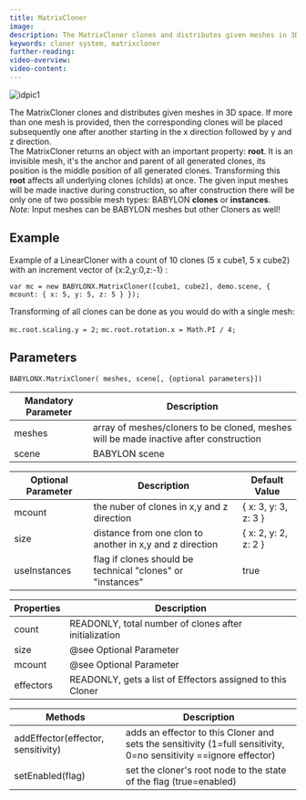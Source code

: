 ```yaml
---
title: MatrixCloner
image: 
description: The MatrixCloner clones and distributes given meshes in 3D space.
keywords: cloner system, matrixcloner
further-reading:
video-overview:
video-content:
---
```


![idpic1](/img/extensions/clonerSystem/matrixcloner.jpg "MatrixCloner")

The MatrixCloner clones and distributes given meshes in 3D space. If more than one mesh is provided, then the corresponding clones will be placed subsequently one after another starting in the x direction followed by y and z direction.  
The MatrixCloner returns an object with an important property: **root**. It is an invisible mesh, it's the anchor and parent of all generated clones, its position is the middle position of all generated clones. Transforming this **root** affects all underlying clones (childs) at once. The given input meshes will be made inactive during construction, so after construction there will be only one of two possible mesh types: BABYLON **clones** or **instances**.  
*Note:* Input meshes can be BABYLON meshes but other Cloners as well!

## Example
Example of a LinearCloner with a count of 10 clones (5 x cube1, 5 x cube2) with an increment vector of {x:2,y:0,z:-1} :

`var mc = new BABYLONX.MatrixCloner([cube1, cube2], demo.scene, { mcount: { x: 5, y: 5, z: 5 } });`

Transforming of all clones can be done as you would do with a single mesh:

`mc.root.scaling.y = 2;`
`mc.root.rotation.x = Math.PI / 4;`


## Parameters
`BABYLONX.MatrixCloner( meshes, scene[, {optional parameters}])` 

Mandatory Parameter | Description 
--------------------|------------
meshes| array of meshes/cloners to be cloned, meshes will be made inactive after construction
scene|BABYLON scene

Optional Parameter | Description | Default Value
-------------------|-------------|--------------
mcount | the nuber of clones in x,y and z direction | { x: 3, y: 3, z: 3 }
size| distance from one clon to another in  x,y and z direction | { x: 2, y: 2, z: 2 }
useInstances| flag if clones should be technical "clones" or "instances" | true


Properties | Description 
------------|-------------
count |READONLY, total number of clones after initialization
size| @see Optional Parameter
mcount| @see Optional Parameter
effectors| READONLY, gets a list of Effectors assigned to this Cloner

Methods | Description 
------------|-------------
addEffector(effector, sensitivity)| adds an effector to this Cloner and sets the sensitivity (1=full sensitivity, 0=no sensitivity ==ignore effector)
setEnabled(flag)|set the cloner's root node to the state of the flag (true=enabled) 
